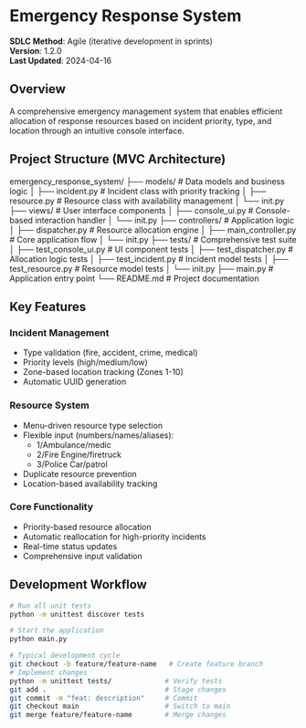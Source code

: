# Emergency Response System  
**SDLC Method**: Agile (iterative development in sprints)  
**Version**: 1.2.0  
**Last Updated**: 2024-04-16

## Overview  
A comprehensive emergency management system that enables efficient allocation of response resources based on incident priority, type, and location through an intuitive console interface.

## Project Structure (MVC Architecture)
emergency_response_system/
├── models/ # Data models and business logic
│ ├── incident.py # Incident class with priority tracking
│ ├── resource.py # Resource class with availability management
│ └── init.py
├── views/ # User interface components
│ ├── console_ui.py # Console-based interaction handler
│ └── init.py
├── controllers/ # Application logic
│ ├── dispatcher.py # Resource allocation engine
│ ├── main_controller.py # Core application flow
│ └── init.py
├── tests/ # Comprehensive test suite
│ ├── test_console_ui.py # UI component tests
│ ├── test_dispatcher.py # Allocation logic tests
│ ├── test_incident.py # Incident model tests
│ ├── test_resource.py # Resource model tests
│ └── init.py
├── main.py # Application entry point
└── README.md # Project documentation

## Key Features
### Incident Management
- Type validation (fire, accident, crime, medical)
- Priority levels (high/medium/low)
- Zone-based location tracking (Zones 1-10)
- Automatic UUID generation

### Resource System
- Menu-driven resource type selection
- Flexible input (numbers/names/aliases):
  - 1/Ambulance/medic
  - 2/Fire Engine/firetruck
  - 3/Police Car/patrol
- Duplicate resource prevention
- Location-based availability tracking

### Core Functionality
- Priority-based resource allocation
- Automatic reallocation for high-priority incidents
- Real-time status updates
- Comprehensive input validation

## Development Workflow
```bash
# Run all unit tests
python -m unittest discover tests

# Start the application
python main.py

# Typical development cycle
git checkout -b feature/feature-name   # Create feature branch
# Implement changes
python -m unittest tests/             # Verify tests
git add .                             # Stage changes
git commit -m "feat: description"     # Commit
git checkout main                     # Switch to main
git merge feature/feature-name        # Merge changes